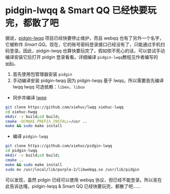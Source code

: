 #  pidgin-lwqq & Smart QQ 已经快要玩完，都散了吧
据说，[pidgin-lwqq](https://github.com/xiehuc/pidgin-lwqq) 项目已经快要停止维护，而且 webqq 也有了另外一个名字，它被称作 *Smart QQ*。现在，它的账号密码登录接口已经没有了，只能通过手机扫码登录。因此，pidgin-lwqq 也算快要玩完了，假如侬不死心的话，可以尝试手动编译安装它后打开 pidgin 登录看看。详细编译 `pidgin-lwqq`教程见作者编写的 [wiki](https://github.com/xiehuc/lwqq/wiki/Build-From-Source)。
1. 首先使用包管理器安装 `pidgin`
2. 手动编译安装 pidgin-lwqq
因为 pidgin-lwqq 基于 lwqq，所以需要首先编译 lwqq
lwqq 可选依赖：`libev`、`libuv`
 + 同步并编译 [lwqq](https://github.com/xiehuc/lwqq)
```Bash
git clone https://github.com/xiehuc/lwqq xiehuc-lwqq
cd xiehuc-hwqq
mkdir -v build;cd build;
cmake -DCMAKE_PREFIX_INSTALL=/usr ..
make && sudo make install
```
 + 编译 `pidgin-lwqq`
```Bash
git clone https://github.com/xiehuc/pidgin-lwqq
cd pidgin-lwqq
mkdir -v build;cd build;
cmake ..
make && sudo make install 
sudo mv /usr/local/lib/purple-2/libwebqq.so /usr/lib/pidgin
```

可以发现，虽然 pidgin 已经可以使用 webqq 协议，但已经不能登录。所以吴在此告诉达嘎，pidgin-lwqq & Smart QQ 已经快要玩完，都散了吧……
